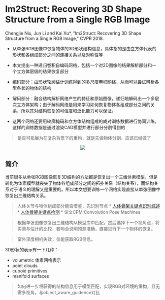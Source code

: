 # Im2Struct: Recovering 3D Shape Structure from a Single RGB Image

Chengjie Niu, Jun Li and Kai Xu*, "Im2Struct: Recovering 3D Shape Structure from a Single RGB Image," CVPR 2018.

* 从单张RGB图像中恢复物体的3D形状结构信息，具体指的是由立方体代表的形状和各组成部分之间的连接关系以及对称性等

* 本文提出一种递归卷积自编码网络，包括一个对2D图像的结果解析部分和一个立方体层级的结果恢复部分

* 编码部分：由形状轮廓估计训练得到的多尺度卷积网络，从而可以尝试辨析各型各状的物体的结构

* 解码部分：融合结构解析网络产生的特征和原始图像，递归地解码出一个多层次立方体架构；由于解码网络是用来学习如何恢复物体各组成部分之间的关系，所以其对结构恢复的可信度和泛化能力可以保证。

* 这两个网络还要用轮廓掩码和立方体结构组成的成对训练数据进行协同训练，这样的训练数据是通过渲染CAD模型并进行部分分割得到的

> 是否可拓展为在复杂背景下的重构，就是先做物体分割，应该已经做了

<div align="center">
<img src="https://i.loli.net/2018/08/10/5b6d3b06142c2.png"  />
</div>

## 简介

当前很多从单张RGB图像恢复3D结构的方法都是恢复出一个三维体素模型，但是转化为体素模型就丧失了物体各组成部分之间的拓扑关系（结构关系），而结构关系对于语义的理解又是重要的。所以本文想要训练一个网络实现直接从单张图像中恢复出三维结构关系。

> 人体关节与物体组成部分能否借鉴，先识别节点
	* [人体骨架关键点识别综述](https://blog.csdn.net/sigai_csdn/article/details/80650411)
	* [人体骨架关键点检测](https://blog.csdn.net/forest_world/article/details/78157813?locationNum=2&fps=1)
	* 论文CPM:Convolution Pose Machines

> 根据单张图像恢复出三维结构从模型库中匹配，然后选择下一个视角点，将实测与估计的比较，若吻合说明预测准确，直接进行下一个物体的恢复。

> 室外深度相机失效，仅能获取RGB信息。

3D形状的表示有一下几种：

* volumetric 体素网格表示
* point clouds
* cuboid primitives
* manifold surfaces

> 如何进一步将获得的结构信息用于模型匹配，实现RGB对环境的重构，且无需多视角，与object_aware_guidence对比






